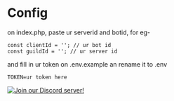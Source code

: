 # Config
on index.php, paste ur serverid and botid, for eg-
```
const clientId = ''; // ur bot id
const guildId = ''; // ur server id
```
and fill in ur token on .env.example an rename it to .env
```
TOKEN=ur token here
```

[![Join our Discord server!](https://invidget.switchblade.xyz/BgTWqFnEss)](https://discord.gg/BgTWqFnEss)
